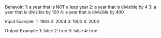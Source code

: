 Behavoir:
  1: a year that is NOT a leap year
  2: a year that is divisible by 4
  3: a year that is divisible by 100
  4: a year that is divisible by 400

Input Example:
  1: 1993
  2: 2004
  3: 1900
  4: 2000

Output Example:
  1: false
  2: true
  3: false
  4: true
